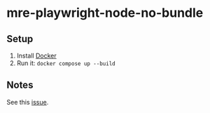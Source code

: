 # mre-playwright-node-no-bundle

## Setup

1. Install [Docker](https://docs.docker.com/get-docker/)
1. Run it: `docker compose up --build`

## Notes

See this [issue](https://github.com/microsoft/playwright/issues/33031#issuecomment-3136681553).
